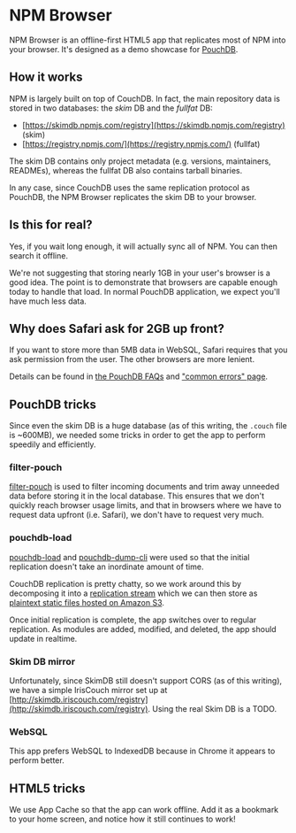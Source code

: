 NPM Browser
========

NPM Browser is an offline-first HTML5 app that replicates most of NPM into your browser. It's designed as a demo showcase for [PouchDB](http://pouchdb.com).

How it works
------

NPM is largely built on top of CouchDB. In fact, the main repository data is stored in two databases: the *skim* DB and the *fullfat* DB:

* [https://skimdb.npmjs.com/registry](https://skimdb.npmjs.com/registry) (skim)
* [https://registry.npmjs.com/](https://registry.npmjs.com/) (fullfat)

The skim DB contains only project metadata (e.g. versions, maintainers, READMEs), whereas the fullfat DB also contains tarball binaries.

In any case, since CouchDB uses the same replication protocol as PouchDB, the NPM Browser replicates the skim DB to your browser.

Is this for real?
----------

Yes, if you wait long enough, it will actually sync all of NPM. You can then search it offline.

We're not suggesting that storing nearly 1GB in your user's browser is a good idea. The point is to demonstrate that browsers are capable enough today to handle that load. In normal PouchDB application, we expect you'll have much less data.

Why does Safari ask for 2GB up front?
--------

If you want to store more than 5MB data in WebSQL, Safari requires that you ask permission from the user. The other browsers are more lenient.

Details can be found in [the PouchDB FAQs](http://pouchdb.com/faq.html#data_limits) and ["common errors" page](http://pouchdb.com/errors.html#not_enough_space).


PouchDB tricks
-------

Since even the skim DB is a huge database (as of this writing, the `.couch` file is ~600MB), we needed some tricks in order to get the app to perform speedily and efficiently.

### filter-pouch

[filter-pouch](https://github.com/nolanlawson/filter-pouch) is used to filter incoming documents and trim away unneeded data before storing it in the local database. This ensures that we don't quickly reach browser usage limits, and that in browsers where we have to request data upfront (i.e. Safari), we don't have to request very much.

### pouchdb-load

[pouchdb-load](https://github.com/nolanlawson/pouchdb-load) and [pouchdb-dump-cli](https://github.com/nolanlawson/pouchdb-dump-cli) were used so that the initial replication doesn't take an inordinate amount of time.

CouchDB replication is pretty chatty, so we work around this by decomposing it into a [replication stream](https://github.com/nolanlawson/pouchdb-replication-stream) which we can then store as [plaintext static files hosted on Amazon S3](http://shrub.appspot.com/nolanlawson/npm-browser/).

Once initial replication is complete, the app switches over to regular replication. As modules are added, modified, and deleted, the app should update in realtime.

### Skim DB mirror

Unfortunately, since SkimDB still doesn't support CORS (as of this writing), we have a simple IrisCouch mirror set up at [http://skimdb.iriscouch.com/registry](http://skimdb.iriscouch.com/registry). Using the real Skim DB is a TODO.

### WebSQL

This app prefers WebSQL to IndexedDB because in Chrome it appears to perform better.

HTML5 tricks
------

We use App Cache so that the app can work offline. Add it as a bookmark to your home screen, and notice how it still continues to work!
